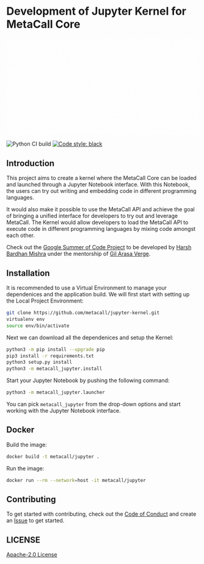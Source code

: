 # Development of Jupyter Kernel for MetaCall Core

![image](assets/project-banner.gif)

![Python CI build](https://github.com/metacall/jupyter-kernel/actions/workflows/ci.yml/badge.svg) [![Code style: black](https://img.shields.io/badge/code%20style-black-000000.svg)](https://github.com/psf/black)

## Introduction

This project aims to create a kernel where the MetaCall Core can be loaded and launched through a Jupyter Notebook interface. With this Notebook, the users can try out writing and embedding code in different programming languages.

It would also make it possible to use the MetaCall API and achieve the goal of bringing a unified interface for developers to try out and leverage MetaCall. The Kernel would allow developers to load the MetaCall API to execute code in different programming languages by mixing code amongst each other.

Check out the [Google Summer of Code Project](https://summerofcode.withgoogle.com/projects/#5883852846792704) to be developed by [Harsh Bardhan Mishra](github.com/harshcasper) under the mentorship of [Gil Arasa Verge](github.com/giarve).

## Installation

It is recommended to use a Virtual Environment to manage your dependenices and the application build. We will first start with setting up the Local Project Environment:

```sh
git clone https://github.com/metacall/jupyter-kernel.git
virtualenv env
source env/bin/activate
```

Next we can download all the dependenices and setup the Kernel:

```sh
python3 -m pip install --upgrade pip
pip3 install -r requirements.txt
python3 setup.py install
python3 -m metacall_jupyter.install
```

Start your Jupyter Notebook by pushing the following command:

```sh
python3 -m metacall_jupyter.launcher
```

You can pick `metacall_jupyter` from the drop-down options and start working with the Jupyter Notebook interface.

## Docker

Build the image:
```sh
docker build -t metacall/jupyter .
```

Run the image:
```sh
docker run --rm --network=host -it metacall/jupyter
```

## Contributing

To get started with contributing, check out the [Code of Conduct](CODE_OF_CONDUCT.md) and create an [Issue](https://github.com/metacall/jupyter-kernel/issues/new) to get started.

## LICENSE

[Apache-2.0 License](LICENSE)
